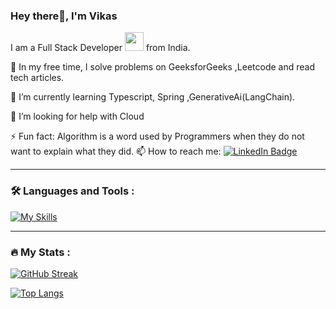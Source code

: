 
### Hey there👋, I'm Vikas
I am a Full Stack Developer <img src="https://media.giphy.com/media/WUlplcMpOCEmTGBtBW/giphy.gif" width="30"> from India.

🔭 In my free time, I solve problems on GeeksforGeeks ,Leetcode and read tech articles.

📝 I’m currently learning Typescript, Spring ,GenerativeAi(LangChain).

🤔 I’m looking for help with Cloud

⚡ Fun fact: Algorithm is a word used by Programmers when they do not want to explain what they did.
📫 How to reach me: <a href="https://www.linkedin.com/in/vikas-verma-80646521a/">
  <img src="https://img.shields.io/badge/LinkedIn-blue?style=for-the-badge&logo=linkedin&logoColor=white" alt="LinkedIn Badge"/>
  </a>

---
### :hammer_and_wrench: Languages and Tools :
[![My Skills](https://skillicons.dev/icons?i=js,java,spring,react,git,nodejs,docker)](https://skillicons.dev)


  
---

### :fire: My Stats :

[![GitHub Streak](http://github-readme-streak-stats.herokuapp.com?user=vikas1306v&theme=dark&background=000000)](https://git.io/streak-stats)

[![Top Langs](https://github-readme-stats.vercel.app/api/top-langs/?username=vikas1306v&layout=compact&theme=vision-friendly-dark)](https://github.com/anuraghazra/github-readme-stats)




